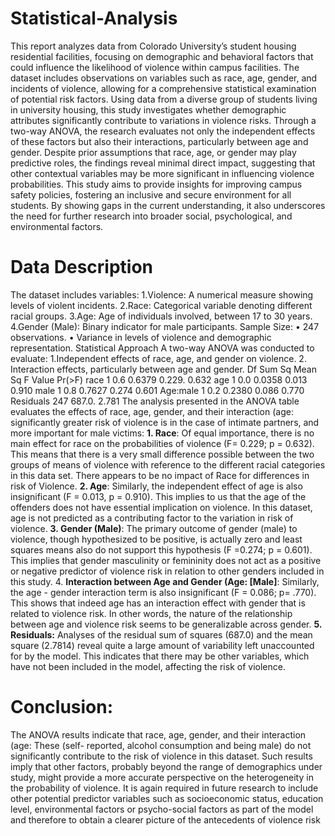 # Statistical-Analysis
This report analyzes data from Colorado University’s student housing residential facilities,
focusing on demographic and behavioral factors that could influence the likelihood of violence
within campus facilities. The dataset includes observations on variables such as race, age,
gender, and incidents of violence, allowing for a comprehensive statistical examination of
potential risk factors.
Using data from a diverse group of students living in university housing, this study investigates
whether demographic attributes significantly contribute to variations in violence risks. Through a
two-way ANOVA, the research evaluates not only the independent effects of these factors but
also their interactions, particularly between age and gender. Despite prior assumptions that race,
age, or gender may play predictive roles, the findings reveal minimal direct impact, suggesting
that other contextual variables may be more significant in influencing violence probabilities.
This study aims to provide insights for improving campus safety policies, fostering an inclusive
and secure environment for all students. By showing gaps in the current understanding, it also
underscores the need for further research into broader social, psychological, and environmental
factors.
# Data Description
The dataset includes variables:
1.Violence: A numerical measure showing levels of violent incidents.
2.Race: Categorical variable denoting different racial groups.
3.Age: Age of individuals involved, between 17 to 30 years.
4.Gender (Male): Binary indicator for male participants.
Sample Size:
• 247 observations.
• Variance in levels of violence and demographic representation.
Statistical Approach
A two-way ANOVA was conducted to evaluate:
1.Independent effects of race, age, and gender on violence.
2. Interaction effects, particularly between age and gender.
Df Sum Sq Mean Sq F Value Pr(>F)
race 1 0.6 0.6379 0.229. 0.632
age 1 0.0 0.0358 0.013 0.910
male 1 0.8 0.7627 0.274 0.601
Age:male 1 0.2 0.2380 0.086 0.770
Residuals 247 687.0. 2.781
The analysis presented in the ANOVA table evaluates the effects of race, age, gender, and
their interaction (age: significantly greater risk of violence is in the case of intimate
partners, and more important for male victims:
**1. Race**: Of equal importance, there is no main effect for race on the probabilities of
violence (F= 0.229; p = 0.632). This means that there is a very small difference possible
between the two groups of means of violence with reference to the different racial
categories in this data set. There appears to be no impact of Race for differences in risk of
Violence.
**2. Age**: Similarly, the independent effect of age is also insignificant (F = 0.013, p = 0.910).
This implies to us that the age of the offenders does not have essential implication on
violence. In this dataset, age is not predicted as a contributing factor to the variation in risk
of violence.
**3. Gender (Male)**: The primary outcome of gender (male) to violence, though hypothesized
to be positive, is actually zero and least squares means also do not support this hypothesis
(F =0.274; p = 0.601). This implies that gender masculinity or femininity does not act as a
positive or negative predictor of violence risk in relation to other genders included in this
study.
4. **Interaction between Age and Gender (Age: [Male]**: Similarly, the age - gender
interaction term is also insignificant (F = 0.086; p= .770). This shows that indeed age has an
interaction effect with gender that is related to violence risk. In other words, the nature of
the relationship between age and violence risk seems to be generalizable across gender.
**5. Residuals:** Analyses of the residual sum of squares (687.0) and the mean square
(2.7814) reveal quite a large amount of variability left unaccounted for by the model. This
indicates that there may be other variables, which have not been included in the model,
affecting the risk of violence.
# Conclusion:
The ANOVA results indicate that race, age, gender, and their interaction (age: These (self-
reported, alcohol consumption and being male) do not significantly contribute to the risk of
violence in this dataset. Such results imply that other factors, probably beyond the range of
demographics under study, might provide a more accurate perspective on the
heterogeneity in the probability of violence. It is again required in future research to include
other potential predictor variables such as socioeconomic status, education level,
environmental factors or psycho-social factors as part of the model and therefore to obtain
a clearer picture of the antecedents of violence risk
